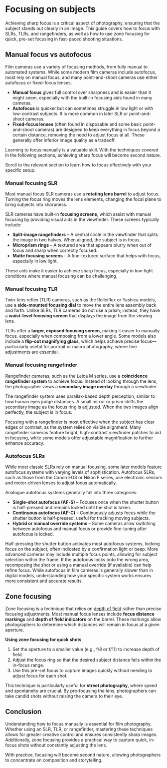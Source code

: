 # Focusing on subjects

Achieving sharp focus is a critical aspect of photography, ensuring that the subject stands out clearly in an image.
This guide covers how to focus with SLRs, TLRs, and rangefinders, as well as how to use zone focusing for quick, pre-set focusing in fast-paced shooting situations.

## Manual focus vs autofocus

Film cameras use a variety of focusing methods, from fully manual to automated systems. 
While some modern film cameras include autofocus, most rely on manual focus, and many point-and-shoot cameras use either autofocus or fixed-focus lenses.

- **Manual focus** gives full control over sharpness and is easier than it might seem, especially with the built-in focusing aids found in many cameras.
- **Autofocus** is quicker but can sometimes struggle in low light or with low-contrast subjects. It is more common in later SLR or point-and-shoot cameras.
- **Fixed-focus lenses** (often found in disposable and some basic point-and-shoot cameras) are designed to keep everything in focus beyond a certain distance, removing the need to adjust focus at all. These generally offer inferior image quality as a tradeoff.

Learning to focus manually is a valuable skill.
With the techniques covered in the following sections, achieving sharp focus will become second nature.

Scroll to the relevant section to learn how to focus effectively with your specific setup.

### Manual focusing SLR

Most manual focus SLR cameras use a **rotating lens barrel** to adjust focus. 
Turning the focus ring moves the lens elements, changing the focal plane to bring subjects into sharpness.

SLR cameras have built-in **focusing screens**, which assist with manual focusing by providing visual aids in the viewfinder. 
These screens typically include:

- **Split-image rangefinders** – A central circle in the viewfinder that splits the image in two halves. When aligned, the subject is in focus.
- **Microprism rings** – A textured area that appears blurry when out of focus and sharp when correctly focused.
- **Matte focusing screens** – A fine-textured surface that helps with focus, especially in low light.

These aids make it easier to achieve sharp focus, especially in low-light conditions where manual focusing can be challenging.

### Manual focusing TLR

Twin-lens reflex (TLR) cameras, such as the Rolleiflex or Yashica models, use a **side-mounted focusing dial** to move the entire lens assembly back and forth. 
Unlike SLRs, TLR cameras do not use a prism; instead, they have a **waist-level focusing screen** that displays the image from the viewing lens.

TLRs offer a **larger, exposed focusing screen**, making it easier to manually focus, especially when composing from a lower angle. 
Some models also include a **flip-out magnifying glass**, which helps achieve precise focus—particularly useful for portrait or macro photography, where fine adjustments are essential.

### Manual focusing rangefinder

Rangefinder cameras, such as the Leica M series, use a **coincidence rangefinder system** to achieve focus. 
Instead of looking through the lens, the photographer views a **secondary image overlay** through a viewfinder.

The rangefinder system uses parallax-based depth perception, similar to how human eyes judge distances. 
A small mirror or prism shifts the secondary image as the focus ring is adjusted. When the two images align perfectly, the subject is in focus.

Focusing with a rangefinder is most effective when the subject has clear edges or contrast, as the system relies on visible alignment. 
Many rangefinder cameras feature bright, high-contrast viewfinder patches to aid in focusing, while some models offer adjustable magnification to further enhance accuracy.

### Autofocus SLRs

While most classic SLRs rely on manual focusing, some later models feature autofocus systems with varying levels of sophistication. 
Autofocus SLRs, such as those from the Canon EOS or Nikon F series, use electronic sensors and motor-driven lenses to adjust focus automatically.

Analogue autofocus systems generally fall into three categories:

- **Single-shot autofocus (AF-S)** – Focuses once when the shutter button is half-pressed and remains locked until the shot is taken.
- **Continuous autofocus (AF-C)** – Continuously adjusts focus while the shutter button is half-pressed, useful for tracking moving subjects.
- **Hybrid or manual override systems** – Some cameras allow switching between autofocus and manual focus or provide fine-tuning after autofocus is locked.

Half-pressing the shutter button activates most autofocus systems, locking focus on the subject, often indicated by a confirmation light or beep. 
More advanced cameras may include multiple focus points, allowing for subject selection within the frame. 
If the autofocus locks onto the wrong area, recomposing the shot or using a manual override (if available) can help refine focus. 
While autofocus in film cameras is generally slower than in digital models, understanding how your specific system works ensures more consistent and accurate results.

## Zone focusing

Zone focusing is a technique that relies on [depth of field](/glossary#depth-of-field) rather than precise focusing adjustments. 
Most manual focus lenses include **focus distance markings** and **depth of field indicators** on the barrel. 
These markings allow photographers to determine which distances will remain in focus at a given aperture.

**Using zone focusing for quick shots**
1. Set the aperture to a smaller value (e.g., f/8 or f/11) to increase depth of field.
2. Adjust the focus ring so that the desired subject distance falls within the in-focus range.
3. Use this pre-set focus to capture images quickly without needing to adjust focus for each shot.

This technique is particularly useful for **street photography**, where speed and spontaneity are crucial. 
By pre-focusing the lens, photographers can take candid shots without raising the camera to their eye.

## Conclusion

Understanding how to focus manually is essential for film photography. 
Whether using an SLR, TLR, or rangefinder, mastering these techniques allows for greater creative control and ensures consistently sharp images. 
Additionally, zone focusing provides a practical way to capture quick, in-focus shots without constantly adjusting the lens.

With practice, focusing will become second nature, allowing photographers to concentrate on composition and storytelling.